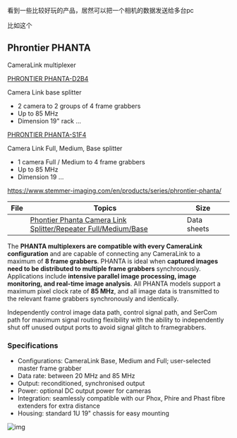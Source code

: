 看到一些比较好玩的产品，居然可以把一个相机的数据发送给多台pc

比如这个

## Phrontier PHANTA

CameraLink multiplexer

[PHRONTIER PHANTA-D2B4](https://www.stemmer-imaging.com/en/products/phrontier-phanta-d2b4/)

Camera Link base splitter

- 2 camera to 2 groups of 4 frame grabbers
- Up to 85 MHz
- Dimension 19" rack ...

[PHRONTIER PHANTA-S1F4](https://www.stemmer-imaging.com/en/products/phrontier-phanta-s1f4/)

Camera Link Full, Medium, Base splitter

- 1 camera Full / Medium to 4 frame grabbers
- Up to 85 MHz
- Dimension 19 ...

https://www.stemmer-imaging.com/en/products/series/phrontier-phanta/

| File | Topics                                                       | Size        |      |
| ---- | ------------------------------------------------------------ | ----------- | ---- |
|      | [Phontier Phanta Camera Link Splitter/Repeater Full/Medium/Base](https://www.stemmer-imaging.com/media/uploads/cabling/phrontier/65/65600-Phontier-Phanta-Camera-Link-Splitter-Repeater-Full-Medium-Base.pdf) | Data sheets |      |

The **PHANTA multiplexers are compatible with every CameraLink configuration** and are capable of connecting any CameraLink to a maximum of **8 frame grabbers**. PHANTA is ideal when **captured images need to be distributed to multiple frame grabbers** synchronously. Applications include **intensive parallel image processing, image monitoring, and real-time image analysis**. All PHANTA models support a maximum pixel clock rate of **85 MHz**, and all image data is transmitted to the relevant frame grabbers synchronously and identically.

Independently control image data path, control signal path, and SerCom path for maximum signal routing flexibility with the ability to independently shut off unused output ports to avoid signal glitch to framegrabbers.

### Specifications

- Configurations: CameraLink Base, Medium and Full; user-selected master frame grabber
- Data rate: between 20 MHz and 85 MHz
- Output: reconditioned, synchronised output
- Power: optional DC output power for cameras
- Integration: seamlessly compatible with our Phox, Phire and Phast fibre extenders for extra distance
- Housing: standard 1U 19" chassis for easy mounting

![img](https://www.stemmer-imaging.com/media/cache/sp_gallery_large/uploads/cabling/phrontier/Ph/Phrontier-PHANTA-Setup_eMbuV9G.jpg)